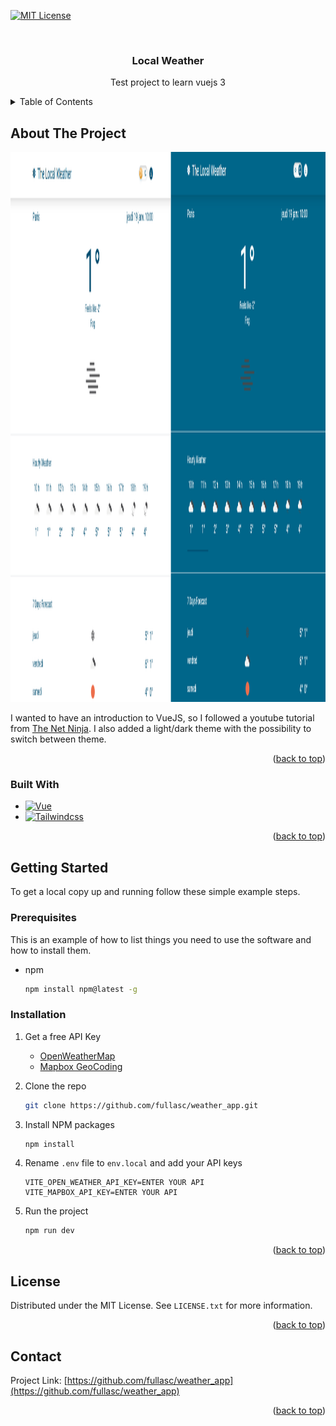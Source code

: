 <a name="readme-top"></a>

[![MIT License][license-shield]][license-url]

<!-- PROJECT LOGO -->
<br />
<div align="center">

<h3 align="center">Local Weather</h3>

  <p align="center">
    Test project to learn vuejs 3
</div>

<!-- TABLE OF CONTENTS -->
<details>
  <summary>Table of Contents</summary>
  <ol>
    <li>
      <a href="#about-the-project">About The Project</a>
      <ul>
        <li><a href="#built-with">Built With</a></li>
      </ul>
    </li>
    <li>
      <a href="#getting-started">Getting Started</a>
      <ul>
        <li><a href="#prerequisites">Prerequisites</a></li>
        <li><a href="#installation">Installation</a></li>
      </ul>
    </li>
    <li><a href="#license">License</a></li>
    <li><a href="#contact">Contact</a></li>
  </ol>
</details>

<!-- ABOUT THE PROJECT -->

## About The Project

  <a href="https://github.com/fullasc/weather_app">
    <img src="public/WeatherScreenshot.png" alt="Logo" width="1846" height="880">
  </a>

I wanted to have an introduction to VueJS, so I followed a youtube tutorial from [The Net Ninja](https://www.youtube.com/playlist?list=PL4cUxeGkcC9hfoy8vFQ5tbXO3vY0xhhUZ).
I also added a light/dark theme with the possibility to switch between theme.

<p align="right">(<a href="#readme-top">back to top</a>)</p>

### Built With

- [![Vue][Vue.js]][Vue-url]
- [![Tailwindcss][Tailwindcss.com]][Tailwindcss-url]

<p align="right">(<a href="#readme-top">back to top</a>)</p>

<!-- GETTING STARTED -->

## Getting Started

To get a local copy up and running follow these simple example steps.

### Prerequisites

This is an example of how to list things you need to use the software and how to install them.

- npm
  ```sh
  npm install npm@latest -g
  ```

### Installation

1. Get a free API Key

   - [OpenWeatherMap](https://openweathermap.org/api)
   - [Mapbox GeoCoding](https://docs.mapbox.com/api/search/geocoding/)

2. Clone the repo
   ```sh
   git clone https://github.com/fullasc/weather_app.git
   ```
3. Install NPM packages
   ```sh
   npm install
   ```
4. Rename `.env` file to `env.local` and add your API keys
   ```.env
   VITE_OPEN_WEATHER_API_KEY=ENTER YOUR API
   VITE_MAPBOX_API_KEY=ENTER YOUR API
   ```
5. Run the project
   ```sh
   npm run dev
   ```

<p align="right">(<a href="#readme-top">back to top</a>)</p>

<!-- LICENSE -->

## License

Distributed under the MIT License. See `LICENSE.txt` for more information.

<p align="right">(<a href="#readme-top">back to top</a>)</p>

<!-- CONTACT -->

## Contact

Project Link: [https://github.com/fullasc/weather_app](https://github.com/fullasc/weather_app)

<p align="right">(<a href="#readme-top">back to top</a>)</p>

<!-- MARKDOWN LINKS & IMAGES -->
<!-- https://www.markdownguide.org/basic-syntax/#reference-style-links -->

[license-shield]: https://img.shields.io/github/license/fullasc/weather_app.svg?style=for-the-badge
[license-url]: https://github.com/fullasc/weather_app/blob/master/LICENSE.txt
[product-screenshot]: public/WeatherScreenshot.png
[Vue.js]: https://img.shields.io/badge/Vue.js-35495E?style=for-the-badge&logo=vuedotjs&logoColor=4FC08D
[Vue-url]: https://vuejs.org/
[Tailwindcss.com]: https://img.shields.io/badge/Tailwind_CSS-38B2AC?style=for-the-badge&logo=tailwind-css&logoColor=white
[Tailwindcss-url]: https://tailwindcss.com/
